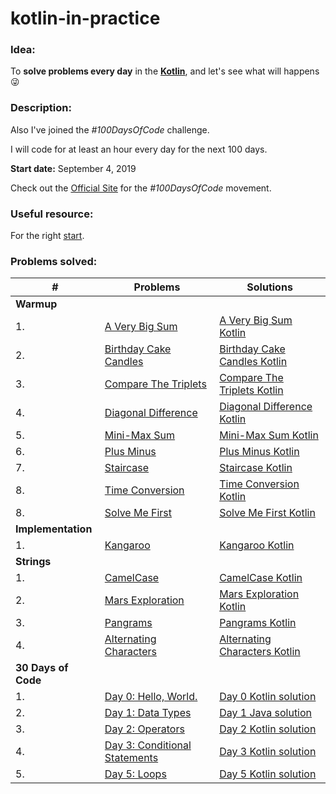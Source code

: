 # kotlin-in-practice

### Idea:
To **solve problems every day** in the **[Kotlin]**, and let's see what will happens :stuck_out_tongue_winking_eye:

### Description:
Also I've joined the *#100DaysOfCode* challenge.

I will code for at least an hour every day for the next 100 days.

**Start date:** September 4, 2019

Check out the [Official Site](https://www.100daysofcode.com) for the *#100DaysOfCode* movement.

### Useful resource:
For the right [start].

### Problems solved:

|   # | Problems                               | Solutions                                   |
|-----|----------------------------------------|---------------------------------------------|
|                                         **Warmup**                                         |
| 1.  | [A Very Big Sum]                       | [A Very Big Sum Kotlin]                     |
| 2.  | [Birthday Cake Candles]                | [Birthday Cake Candles Kotlin]              |
| 3.  | [Compare The Triplets]                 | [Compare The Triplets Kotlin]               |
| 4.  | [Diagonal Difference]                  | [Diagonal Difference Kotlin]                |
| 5.  | [Mini-Max Sum]                         | [Mini-Max Sum Kotlin]                       |
| 6.  | [Plus Minus]                           | [Plus Minus Kotlin]                         |
| 7.  | [Staircase]                            | [Staircase Kotlin]                          |
| 8.  | [Time Conversion]                      | [Time Conversion Kotlin]                    |
| 8.  | [Solve Me First]                       | [Solve Me First Kotlin]                     |
|                                     **Implementation**                                     |
| 1.  | [Kangaroo]                             | [Kangaroo Kotlin]                           |
|                                        **Strings**                                         |
| 1.  | [CamelCase]                            | [CamelCase Kotlin]                          |
| 2.  | [Mars Exploration]                     | [Mars Exploration Kotlin]                   |
| 3.  | [Pangrams]                             | [Pangrams Kotlin]                           |
| 4.  | [Alternating Characters]               | [Alternating Characters Kotlin]             |
|                                    **30 Days of Code**                                     |
| 1.  | [Day 0: Hello, World.]                 | [Day 0 Kotlin solution]                     |
| 2.  | [Day 1: Data Types]                    | [Day 1 Java solution]                       |
| 3.  | [Day 2: Operators]                     | [Day 2 Kotlin solution]                     |
| 4.  | [Day 3: Conditional Statements]        | [Day 3 Kotlin solution]                     |
| 5.  | [Day 5: Loops]                         | [Day 5 Kotlin solution]                     |

<!-- Links -->
[start]: https://www.freecodecamp.org/news/how-to-get-a-developer-job-in-less-than-a-year-c27bbfe71645/
[Kotlin]: https://kotlinlang.org/
[Kangaroo]:https://www.hackerrank.com/challenges/kangaroo
[Kangaroo Kotlin]:https://github.com/mnewlive/kotlin-in-practice/blob/master/app/src/main/java/com/example/vadimm/kotlininaction/hackerrank/implementation/Kangaroo.kt
[CamelCase]:https://www.hackerrank.com/challenges/camelcase/problem
[CamelCase Kotlin]:https://github.com/mnewlive/kotlin-in-practice/blob/master/app/src/main/java/com/example/vadimm/kotlininaction/hackerrank/strings/CamelCase.kt
[Mars Exploration]:https://www.hackerrank.com/challenges/mars-exploration/problem
[Mars Exploration Kotlin]:https://github.com/mnewlive/kotlin-in-practice/blob/master/app/src/main/java/com/example/vadimm/kotlininaction/hackerrank/strings/MarsExploration.kt
[Pangrams]:https://www.hackerrank.com/challenges/pangrams/problem
[Pangrams Kotlin]:https://github.com/mnewlive/kotlin-in-practice/blob/master/app/src/main/java/com/example/vadimm/kotlininaction/hackerrank/strings/Pangrams.kt
[Alternating Characters]:https://www.hackerrank.com/challenges/alternating-characters/problem
[Alternating Characters Kotlin]:https://github.com/mnewlive/kotlin-in-practice/blob/master/app/src/main/java/com/example/vadimm/kotlininaction/hackerrank/strings/AlternatingCharacters.kt
[Day 0: Hello, World.]:https://www.hackerrank.com/challenges/30-hello-world/problem
[Day 0 Kotlin solution]:https://github.com/mnewlive/kotlin-in-practice/blob/master/app/src/main/java/com/example/vadimm/kotlininaction/hackerrank/thirtyDaysOfCode/Day0HelloWorld.kt
[Day 1: Data Types]:https://www.hackerrank.com/challenges/30-data-types/problem
[Day 1 Java solution]:https://github.com/mnewlive/kotlin-in-practice/blob/master/app/src/main/java/com/example/vadimm/kotlininaction/hackerrank/thirtyDaysOfCode/Day1DataTypes
[Day 2: Operators]:https://www.hackerrank.com/challenges/30-data-types/problem
[Day 2 Kotlin solution]:https://github.com/mnewlive/kotlin-in-practice/blob/master/app/src/main/java/com/example/vadimm/kotlininaction/hackerrank/thirtyDaysOfCode/Day2Operators.kt
[Day 3: Conditional Statements]:https://www.hackerrank.com/challenges/30-data-types/problem
[Day 3 Kotlin solution]:https://github.com/mnewlive/kotlin-in-practice/blob/master/app/src/main/java/com/example/vadimm/kotlininaction/hackerrank/thirtyDaysOfCode/Day3IntroToConditionalStatements.kt
[Day 5: Loops]:https://www.hackerrank.com/challenges/30-data-types/problem
[Day 5 Kotlin solution]:https://github.com/mnewlive/kotlin-in-practice/blob/master/app/src/main/java/com/example/vadimm/kotlininaction/hackerrank/thirtyDaysOfCode/Day5Loops.kt
[Solve Me First]:https://www.hackerrank.com/challenges/solve-me-first/problem
[Solve Me First Kotlin]:https://github.com/mnewlive/kotlin-in-practice/blob/master/app/src/main/java/com/example/vadimm/kotlininaction/hackerrank/warmup/SolveMeFirst.kt
[A Very Big Sum]:https://www.hackerrank.com/challenges/a-very-big-sum/problem
[A Very Big Sum Kotlin]:https://github.com/mnewlive/kotlin-in-practice/blob/master/app/src/main/java/com/example/vadimm/kotlininaction/hackerrank/warmup/AveryBigSum.kt
[Birthday Cake Candles]:https://www.hackerrank.com/challenges/a-very-big-sum/problem
[Birthday Cake Candles Kotlin]:https://github.com/mnewlive/kotlin-in-practice/blob/master/app/src/main/java/com/example/vadimm/kotlininaction/hackerrank/warmup/BirthdayCakeCandles.kt
[Compare The Triplets]:https://www.hackerrank.com/challenges/compare-the-triplets/problem
[Compare The Triplets Kotlin]:https://github.com/mnewlive/kotlin-in-practice/blob/master/app/src/main/java/com/example/vadimm/kotlininaction/hackerrank/warmup/CompareTheTriplets.kt
[Diagonal Difference]:https://www.hackerrank.com/challenges/diagonal-difference/problem
[Diagonal Difference Kotlin]:https://github.com/mnewlive/kotlin-in-practice/blob/master/app/src/main/java/com/example/vadimm/kotlininaction/hackerrank/warmup/DiagonalDifference.kt
[Mini-Max Sum]:https://www.hackerrank.com/challenges/mini-max-sum/problem
[Mini-Max Sum Kotlin]:https://github.com/mnewlive/kotlin-in-practice/blob/master/app/src/main/java/com/example/vadimm/kotlininaction/hackerrank/warmup/MiniMaxSum.kt
[Plus Minus]:https://www.hackerrank.com/challenges/plus-minus/problem
[Plus Minus Kotlin]:https://github.com/mnewlive/kotlin-in-practice/blob/master/app/src/main/java/com/example/vadimm/kotlininaction/hackerrank/warmup/PlusMinus.kt
[Staircase]:https://www.hackerrank.com/challenges/staircase/problem
[Staircase Kotlin]:https://github.com/mnewlive/kotlin-in-practice/blob/master/app/src/main/java/com/example/vadimm/kotlininaction/hackerrank/warmup/Staircase.kt
[Time Conversion]:https://www.hackerrank.com/challenges/time-conversion/problem
[Time Conversion Kotlin]:https://github.com/mnewlive/kotlin-in-practice/blob/master/app/src/main/java/com/example/vadimm/kotlininaction/hackerrank/warmup/TimeConversion.kt